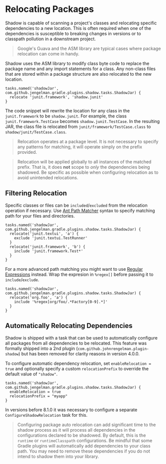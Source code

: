 # Relocating Packages

Shadow is capable of scanning a project's classes and relocating specific dependencies to a new location.
This is often required when one of the dependencies is susceptible to breaking changes in versions or
to classpath pollution in a downstream project.

> Google's Guava and the ASM library are typical cases where package relocation can come in handy.

Shadow uses the ASM library to modify class byte code to replace the package name and any import
statements for a class.
Any non-class files that are stored within a package structure are also relocated to the new location.

    tasks.named('shadowJar', com.github.jengelman.gradle.plugins.shadow.tasks.ShadowJar) {
      relocate 'junit.framework', 'shadow.junit'
    }

The code snippet will rewrite the location for any class in the `junit.framework` to be `shadow.junit`.
For example, the class `junit.framework.TestCase` becomes `shadow.junit.TestCase`.
In the resulting JAR, the class file is relocated from `junit/framework/TestCase.class` to
`shadow/junit/TestCase.class`.

> Relocation operates at a package level.
It is not necessary to specify any patterns for matching, it will operate simply on the prefix
provided.

> Relocation will be applied globally to all instances of the matched prefix.
That is, it does **not** scope to _only_ the dependencies being shadowed.
Be specific as possible when configuring relocation as to avoid unintended relocations.

## Filtering Relocation

Specific classes or files can be `included`/`excluded` from the relocation operation if necessary. Use
[Ant Path Matcher](https://docs.spring.io/spring/docs/current/javadoc-api/org/springframework/util/AntPathMatcher.html) 
syntax to specify matching path for your files and directories.

    tasks.named('shadowJar', com.github.jengelman.gradle.plugins.shadow.tasks.ShadowJar) {
      relocate('junit.textui', 'a') {
        exclude 'junit.textui.TestRunner'
      }
      relocate('junit.framework', 'b') {
        include 'junit.framework.Test*'
      }
    }

For a more advanced path matching you might want to use [Regular Expressions](https://regexr.com/) instead. Wrap the expresion in `%regex[]` before
passing it to `include`/`exclude`.
 
    tasks.named('shadowJar', com.github.jengelman.gradle.plugins.shadow.tasks.ShadowJar) {
      relocate('org.foo', 'a') {
        include '%regex[org/foo/.*Factory[0-9].*]'
      }
    }

## Automatically Relocating Dependencies

Shadow is shipped with a task that can be used to automatically configure all packages from all dependencies to be relocated.
This feature was formally shipped into a 2nd plugin (`com.github.johnrengelman.plugin-shadow`) but has been
removed for clarity reasons in version 4.0.0.

To configure automatic dependency relocation, set `enableRelocation = true` and optionally specify a custom
`relocationPrefix` to override the default value of `"shadow"`.

    tasks.named('shadowJar', com.github.jengelman.gradle.plugins.shadow.tasks.ShadowJar) {
      enableRelocation = true
      relocationPrefix = "myapp"
    }

In versions before 8.1.0 it was necessary to configure a separate `ConfigureShadowRelocation` task for this.

> Configuring package auto relocation can add significant time to the shadow process as it will process all dependencies
in the configurations declared to be shadowed. By default, this is the `runtime` or `runtimeClasspath` configurations.
Be mindful that some Gradle plugins will automatically add dependencies to your class path. You may need to remove these 
dependencies if you do not intend to shadow them into your library.
